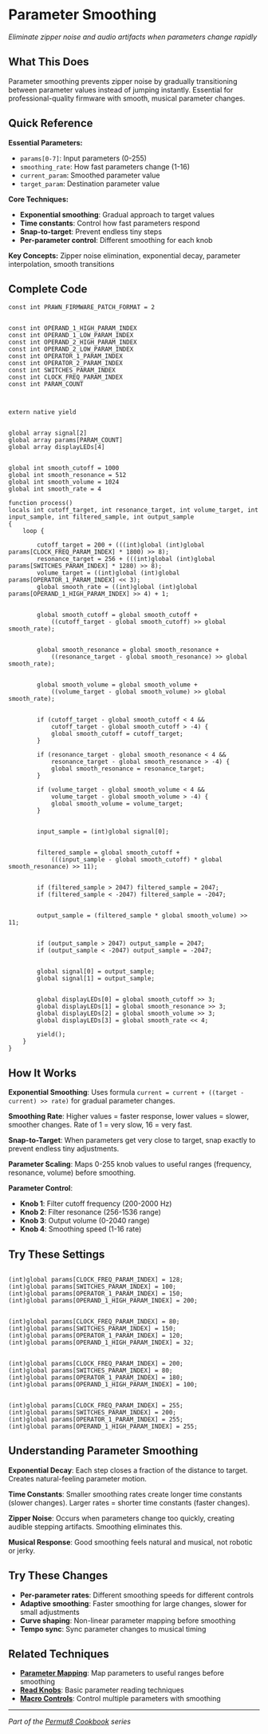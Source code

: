 # Parameter Smoothing

*Eliminate zipper noise and audio artifacts when parameters change rapidly*

## What This Does

Parameter smoothing prevents zipper noise by gradually transitioning between parameter values instead of jumping instantly. Essential for professional-quality firmware with smooth, musical parameter changes.

## Quick Reference

**Essential Parameters:**
- `params[0-7]`: Input parameters (0-255)
- `smoothing_rate`: How fast parameters change (1-16)
- `current_param`: Smoothed parameter value
- `target_param`: Destination parameter value

**Core Techniques:**
- **Exponential smoothing**: Gradual approach to target values
- **Time constants**: Control how fast parameters respond
- **Snap-to-target**: Prevent endless tiny steps
- **Per-parameter control**: Different smoothing for each knob

**Key Concepts:** Zipper noise elimination, exponential decay, parameter interpolation, smooth transitions

## Complete Code

```impala
const int PRAWN_FIRMWARE_PATCH_FORMAT = 2


const int OPERAND_1_HIGH_PARAM_INDEX
const int OPERAND_1_LOW_PARAM_INDEX
const int OPERAND_2_HIGH_PARAM_INDEX
const int OPERAND_2_LOW_PARAM_INDEX
const int OPERATOR_1_PARAM_INDEX
const int OPERATOR_2_PARAM_INDEX
const int SWITCHES_PARAM_INDEX
const int CLOCK_FREQ_PARAM_INDEX
const int PARAM_COUNT



extern native yield


global array signal[2]
global array params[PARAM_COUNT]
global array displayLEDs[4]


global int smooth_cutoff = 1000
global int smooth_resonance = 512
global int smooth_volume = 1024
global int smooth_rate = 4

function process()
locals int cutoff_target, int resonance_target, int volume_target, int input_sample, int filtered_sample, int output_sample
{
    loop {

        cutoff_target = 200 + (((int)global (int)global params[CLOCK_FREQ_PARAM_INDEX] * 1800) >> 8);
        resonance_target = 256 + (((int)global (int)global params[SWITCHES_PARAM_INDEX] * 1280) >> 8);
        volume_target = ((int)global (int)global params[OPERATOR_1_PARAM_INDEX] << 3);
        global smooth_rate = ((int)global (int)global params[OPERAND_1_HIGH_PARAM_INDEX] >> 4) + 1;
        

        global smooth_cutoff = global smooth_cutoff + 
            ((cutoff_target - global smooth_cutoff) >> global smooth_rate);
        

        global smooth_resonance = global smooth_resonance + 
            ((resonance_target - global smooth_resonance) >> global smooth_rate);
        

        global smooth_volume = global smooth_volume + 
            ((volume_target - global smooth_volume) >> global smooth_rate);
        

        if (cutoff_target - global smooth_cutoff < 4 && 
            cutoff_target - global smooth_cutoff > -4) {
            global smooth_cutoff = cutoff_target;
        }
        
        if (resonance_target - global smooth_resonance < 4 && 
            resonance_target - global smooth_resonance > -4) {
            global smooth_resonance = resonance_target;
        }
        
        if (volume_target - global smooth_volume < 4 && 
            volume_target - global smooth_volume > -4) {
            global smooth_volume = volume_target;
        }
        

        input_sample = (int)global signal[0];
        

        filtered_sample = global smooth_cutoff + 
            (((input_sample - global smooth_cutoff) * global smooth_resonance) >> 11);
        

        if (filtered_sample > 2047) filtered_sample = 2047;
        if (filtered_sample < -2047) filtered_sample = -2047;
        

        output_sample = (filtered_sample * global smooth_volume) >> 11;
        

        if (output_sample > 2047) output_sample = 2047;
        if (output_sample < -2047) output_sample = -2047;
        

        global signal[0] = output_sample;
        global signal[1] = output_sample;
        

        global displayLEDs[0] = global smooth_cutoff >> 3;
        global displayLEDs[1] = global smooth_resonance >> 3;
        global displayLEDs[2] = global smooth_volume >> 3;
        global displayLEDs[3] = global smooth_rate << 4;
        
        yield();
    }
}

```

## How It Works

**Exponential Smoothing**: Uses formula `current = current + ((target - current) >> rate)` for gradual parameter changes.

**Smoothing Rate**: Higher values = faster response, lower values = slower, smoother changes. Rate of 1 = very slow, 16 = very fast.

**Snap-to-Target**: When parameters get very close to target, snap exactly to prevent endless tiny adjustments.

**Parameter Scaling**: Maps 0-255 knob values to useful ranges (frequency, resonance, volume) before smoothing.

**Parameter Control**:
- **Knob 1**: Filter cutoff frequency (200-2000 Hz)
- **Knob 2**: Filter resonance (256-1536 range)
- **Knob 3**: Output volume (0-2040 range)
- **Knob 4**: Smoothing speed (1-16 rate)

## Try These Settings

```impala

(int)global params[CLOCK_FREQ_PARAM_INDEX] = 128;
(int)global params[SWITCHES_PARAM_INDEX] = 100;
(int)global params[OPERATOR_1_PARAM_INDEX] = 150;
(int)global params[OPERAND_1_HIGH_PARAM_INDEX] = 200;


(int)global params[CLOCK_FREQ_PARAM_INDEX] = 80;
(int)global params[SWITCHES_PARAM_INDEX] = 150;
(int)global params[OPERATOR_1_PARAM_INDEX] = 120;
(int)global params[OPERAND_1_HIGH_PARAM_INDEX] = 32;


(int)global params[CLOCK_FREQ_PARAM_INDEX] = 200;
(int)global params[SWITCHES_PARAM_INDEX] = 80;
(int)global params[OPERATOR_1_PARAM_INDEX] = 180;
(int)global params[OPERAND_1_HIGH_PARAM_INDEX] = 100;


(int)global params[CLOCK_FREQ_PARAM_INDEX] = 255;
(int)global params[SWITCHES_PARAM_INDEX] = 200;
(int)global params[OPERATOR_1_PARAM_INDEX] = 255;
(int)global params[OPERAND_1_HIGH_PARAM_INDEX] = 255;
```

## Understanding Parameter Smoothing

**Exponential Decay**: Each step closes a fraction of the distance to target. Creates natural-feeling parameter motion.

**Time Constants**: Smaller smoothing rates create longer time constants (slower changes). Larger rates = shorter time constants (faster changes).

**Zipper Noise**: Occurs when parameters change too quickly, creating audible stepping artifacts. Smoothing eliminates this.

**Musical Response**: Good smoothing feels natural and musical, not robotic or jerky.

## Try These Changes

- **Per-parameter rates**: Different smoothing speeds for different controls
- **Adaptive smoothing**: Faster smoothing for large changes, slower for small adjustments
- **Curve shaping**: Non-linear parameter mapping before smoothing
- **Tempo sync**: Sync parameter changes to musical timing

## Related Techniques

- **[Parameter Mapping](../fundamentals/parameter-mapping.md)**: Map parameters to useful ranges before smoothing
- **[Read Knobs](read-knobs.md)**: Basic parameter reading techniques
- **[Macro Controls](macro-controls.md)**: Control multiple parameters with smoothing

---
*Part of the [Permut8 Cookbook](../index.md) series*